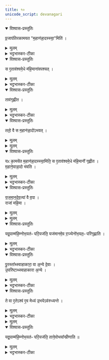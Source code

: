 ```yaml
---
title: १०
unicode_script: devanagari
---
```


<details open><summary>विश्वास-प्रस्तुतिः</summary>

प्र॒जाप॑तिरकामयत "म॒हान॑न्ना॒दस्स्या॒"मिति॑ ।  
</details>

<details><summary>मूलम्</summary>

प्र॒जाप॑तिरकामयत "म॒हान॑न्ना॒दस्स्या॒"मिति॑ ।  
</details>

<details><summary>भट्टभास्कर-टीका</summary>

1प्रजापतिरकामयतेत्यादि ॥ अन्नादनसामर्थ्यविषयं महत्त्वम् । यद्वा ऐश्वर्येण महान् अन्नादनसमर्थश्च स्यामिति ।  
</details>

<details open><summary>विश्वास-प्रस्तुतिः</summary>

स ए॒ताव॑श्वमे॒धे म॑हि॒माना॑वपश्यत् ।  
</details>

<details><summary>मूलम्</summary>

स ए॒ताव॑श्वमे॒धे म॑हि॒माना॑वपश्यत् ।  
</details>

<details><summary>भट्टभास्कर-टीका</summary>

महिमानौ महिमाख्यौ ग्रहावपश्यत् ।  
</details>

<details open><summary>विश्वास-प्रस्तुतिः</summary>

ताव॑गृह्णीत ।  
</details>

<details><summary>मूलम्</summary>

ताव॑गृह्णीत ।  
</details>

<details><summary>भट्टभास्कर-टीका</summary>

अगृह्णीत च । 'यः प्राणतः, य आत्मदाः' इति पूर्वोत्तरौ महिमानौ ।  
</details>

<details open><summary>विश्वास-प्रस्तुतिः</summary>

ततो॒ वै स म॒हान॑न्ना॒दो॑ऽभवत् ।  
</details>

<details><summary>मूलम्</summary>

ततो॒ वै स म॒हान॑न्ना॒दो॑ऽभवत् ।  
</details>


<details><summary>मूलम्</summary>

यᳵ का॒मये॑त म॒हान॑न्ना॒दस्स्या॒मिति॑ ।  
स ए॒ताव॑श्वमे॒धे म॑हि॒मानौ॑ गृह्णीत ।  
</details>

<details open><summary>विश्वास-प्रस्तुतिः</summary>

यᳵ का॒मये॑त म॒हान॑न्ना॒दस्स्या॒मिति॒ स ए॒ताव॑श्वमे॒धे म॑हि॒मानौ॑ गृह्णीत ।  
म॒हाने॒वान्ना॒दो भ॑वति ।  
</details>

<details><summary>मूलम्</summary>

यᳵ का॒मये॑त म॒हान॑न्ना॒दस्स्या॒मिति॒ स ए॒ताव॑श्वमे॒धे म॑हि॒मानौ॑ गृह्णीत ।  
म॒हाने॒वान्ना॒दो भ॑वति ।  
</details>

<details><summary>भट्टभास्कर-टीका</summary>

गतमन्यत् ॥
</details>

<details open><summary>विश्वास-प्रस्तुतिः</summary>

य॒ज॒मा॒न॒दे॒व॒त्या॑ वै व॒पा ।  
राजा॑ महि॒मा ।  
</details>

<details><summary>मूलम्</summary>

य॒ज॒मा॒न॒दे॒व॒त्या॑ वै व॒पा ।  
राजा॑ महि॒मा ।  
</details>


<details><summary>मूलम्</summary>

यद्व॒पाम्म॑हि॒म्नोभ॒यत॑ᳶ परि॒यज॑ति ।  
यज॑मानमे॒व रा॒ज्येनो॑भ॒यत॒ᳶ परि॑गृह्णाति ।  
</details>

<details open><summary>विश्वास-प्रस्तुतिः</summary>

यद्व॒पाम्म॑हि॒म्नोभ॒यत॑ᳶ परि॒यज॑ति॒ यज॑मानमे॒व रा॒ज्येनो॑भ॒यत॒ᳶ परि॑गृह्णाति ।  
</details>

<details><summary>मूलम्</summary>

यद्व॒पाम्म॑हि॒म्नोभ॒यत॑ᳶ परि॒यज॑ति॒ यज॑मानमे॒व रा॒ज्येनो॑भ॒यत॒ᳶ परि॑गृह्णाति ।  
</details>

<details><summary>भट्टभास्कर-टीका</summary>

2यजमानदेवत्येति ॥ उभयोः प्राधान्याद्देवतैश्वर्यमुपचर्य देवतोक्ता । 'देवतान्तात्तादर्थ्ये यत्' राजा दीप्तिमान् तत्स्थानो महिमाख्यो होमः हूयमानाया एव वपाया दीप्तिस्थानीयत्वात् तत्र महिम्ना पूर्वेणोत्तरेण च उभयतः आदावन्ते वपायाः परियजनात् यजमानमेव राज्येन राज्यैश्वर्येण उभयतः अग्रतः पृष्ठतश्च इह चामुत्र च वा परिगृह्णाति ॥
</details>

<details open><summary>विश्वास-प्रस्तुतिः</summary>

पु॒रस्ता᳚थ्स्वाहाकारा॒ वा अ॒न्ये दे॒वाः ।  
उ॒परि॑ष्टाथ्स्वाहाकारा अ॒न्ये ।  
</details>

<details><summary>मूलम्</summary>

पु॒रस्ता᳚थ्स्वाहाकारा॒ वा अ॒न्ये दे॒वाः ।  
उ॒परि॑ष्टाथ्स्वाहाकारा अ॒न्ये ।  
</details>

<details><summary>भट्टभास्कर-टीका</summary>

3पुरस्तात्स्वाहाकारा इत्यादि ॥ ते उभये द्विप्रकारा देवाः मेध्ये अस्मिन् अश्वे ।  
</details>

<details open><summary>विश्वास-प्रस्तुतिः</summary>

ते वा ए॒तेऽश्व॑ ए॒व मेध्य॑ उ॒भयेऽव॑रुध्यन्ते ।  
</details>

<details><summary>मूलम्</summary>

ते वा ए॒तेऽश्व॑ ए॒व मेध्य॑ उ॒भयेऽव॑रुध्यन्ते ।  
</details>

<details><summary>भट्टभास्कर-टीका</summary>

ते वा एत इति । अश्वस्य विश्वदेवत्वात् परिवप्ययोर्वेयं स्तुतिः ।
</details>


<details><summary>मूलम्</summary>

यद्व॒पाम्म॑हि॒म्नोभ॒यत॑ᳶ परि॒यज॑ति ।  
ताने॒वोभया᳚न्प्रीणाति ॥41॥  
</details>

<details open><summary>विश्वास-प्रस्तुतिः</summary>

यद्व॒पाम्म॑हि॒म्नोभ॒यत॑ᳶ परि॒यज॑ति॒ ताने॒वोभया᳚न्प्रीणाति ॥  
</details>

<details><summary>मूलम्</summary>

यद्व॒पाम्म॑हि॒म्नोभ॒यत॑ᳶ परि॒यज॑ति॒ ताने॒वोभया᳚न्प्रीणाति ॥  
</details>

<details><summary>भट्टभास्कर-टीका</summary>

ताभ्यां अवरुद्धान् महिमभ्यां प्रीणयतीति ॥

इति तृतीये नवमे दशमोऽनुवाकः ॥  

</details>

